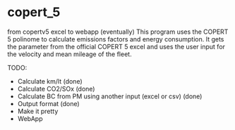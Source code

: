 # copert_5
from copertv5 excel to webapp (eventually)
This program uses the COPERT 5 polinome to calculate emissions factors and energy consumption. It gets the parameter from the official COPERT 5 excel
and uses the user input for the velocity and mean mileage of the fleet.

TODO: 
- Calculate km/lt (done)
- Calculate CO2/SOx (done)
- Calculate BC from PM using another input (excel or csv) (done)
- Output format (done)
- Make it pretty 
- WebApp
